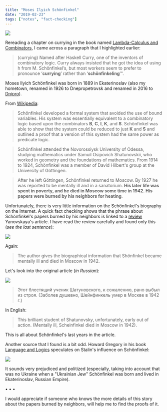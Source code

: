 ```yaml
---
title: "Moses Ilyich Schönfinkel"
date: "2019-02-23"
tags: ["notes", "fact-checking"]
---
```


<img src="Moses-Schonfinkel.png" class="img-fluid" />

Rereading a chapter on currying in the book named [Lambda-Calculus and Combinators](https://www.amazon.com/dp/B001EHEC20/ref=cm_sw_r_tw_dp_U_x_aFP.CbK5YWHJ0), I came across a paragraph that I highlighted earlier:

> (currying) Named after Haskell Curry, one of the inventors of combinatory logic. Curry always insisted that he got the idea of using h from M. Schönfinkel’s, but most workers seem to prefer to pronounce ‘**currying**’ rather than ‘**schönfinkeling**’".

Moses Ilyich Schönfinkel was born in 1889 in Ekaterinoslav (also my hometown, renamed in 1926 to Dnepropetrovsk and renamed in 2016 to [Dnipro](https://en.wikipedia.org/wiki/Dnipro)).

From [Wikipedia](https://en.wikipedia.org/wiki/Moses_Schönfinkel):

> Schönfinkel developed a formal system that avoided the use of bound variables. His system was essentially equivalent to a combinatory logic based upon the combinators **B**, **C**, **I**, **K**, and **S**. Schönfinkel was able to show that the system could be reduced to just **K** and **S** and outlined a proof that a version of this system had the same power as predicate logic.

> Schönfinkel attended the Novorossiysk University of Odessa, studying mathematics under Samuil Osipovich Shatunovskii, who worked in geometry and the foundations of mathematics. From 1914 to 1924, Schönfinkel was a member of David Hilbert's group at the University of Göttingen.

> After he left Göttingen, Schönfinkel returned to Moscow. By 1927 he was reported to be mentally ill and in a sanatorium. **His later life was spent in poverty, and he died in Moscow some time in 1942. His papers were burned by his neighbors for heating**.

Unfortunately, there is very little information on the Schönfinkel's biography on the Internet. A quick fact checking shows that the phrase about Schönfinkel's papers burned by his neighbors is linked to a [review](https://www.cambridge.org/core/journals/journal-of-symbolic-logic/article/s-a-anovskaa-osnovania-matematiki-i-matematiceskaa-logika-foundations-of-mathematics-and-mathematical-logic-matematika-v-sssr-za-tridcat-let-19171947-mathematics-in-the-ussr-for-the-thirty-years-19171947-ogiz-moscow-and-leningrad1948-pp-950/1354C8597C3BEAAE82836127B2953AA1) Yanovskaya's article. I have read the review carefully and found only this (_see the last sentence_):

<img src="1550946356-ce7f5e8dd50cd32f9ac728d0698d288d.png" class="img-fluid" />

Again:

> The author gives the biographical information that Shönfinkel became mentally ill and died in Moscow in 1942.

Let's look into the original article (_in Russian_):

<img src="1550946822-2d16ee4b76b2ab374e335b9ce1d5ea26.png" class="img-fluid" />

> Этот блестящий ученик Шатуновского, к сожалению, рано выбыл из строя. (Заболев душевно, Шейнфинкель умер в Москве в 1942 г.)

In English:

> This brilliant student of Shatunovsky, unfortunately, early out of action. (Mentally ill, Scheinfinkel died in Moscow in 1942).

This is all about Schönfinkel's last years in the article.

Another source that I found is a bit odd. Howard Gregory in his book [Language and Logics](https://www.amazon.de/dp/0748691634/ref=cm_sw_r_tw_dp_U_x_TqR.CbKCTVPJN) speculates on Stalin's influence on Schönfinkel:

<img src="stalin.png" class="img-fluid" />

It sounds very prejudiced and politized (especially, taking into account that was no Ukraine when a "Ukrainian Jew" Schönfinkel was born and lived in Ekaterinoslav, Russian Empire).

&bull; &bull; &bull;

I would appreciate if someone who knows the more details of this story about the papers burned by neighbors, will help me to find the proofs of it.
